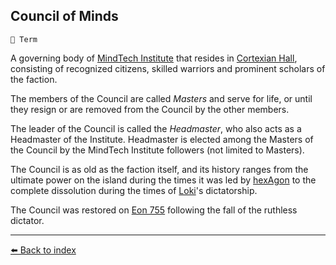 ## Council of Minds

`📑 Term`

A governing body of [MindTech Institute](/mindtech_institute.md) that resides in [Cortexian Hall](/cortexian_hall.md), consisting of recognized citizens, skilled warriors and prominent scholars of the faction.

The members of the Council are called _Masters_ and serve for life, or until they resign or are removed from the Council by the other members.

The leader of the Council is called the _Headmaster_, who also acts as a Headmaster of the Institute. Headmaster is elected among the Masters of the Council by the MindTech Institute followers (not limited to Masters).

The Council is as old as the faction itself, and its history ranges from the ultimate power on the island during the times it was led by [hexAgon](/hexagon.md) to the complete dissolution during the times of [Loki](/loki.md)'s dictatorship.

The Council was restored on [Eon 755](../timeline/eon0755.md) following the fall of the ruthless dictator.


----------
[⬅️ Back to index](/index.md#7c90_s)